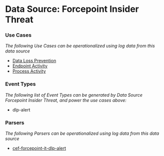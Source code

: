 Data Source: Forcepoint Insider Threat
======================================

### Use Cases

_The following Use Cases can be operationalized using log data from this data source_

* [Data Loss Prevention](usecase_data_loss_prevention.md)
* [Endpoint Activity](usecase_endpoint_activity.md)
* [Process Activity](usecase_process_activity.md)


### Event Types

_The following list of Event Types can be generated by Data Source Forcepoint Insider Threat, and power the use cases above:_

- dlp-alert


### Parsers

_The following Parsers can be operationalized using log data from this data source_

* [cef-forcepoint-it-dlp-alert](parserContent_cef-forcepoint-it-dlp-alert.md)
